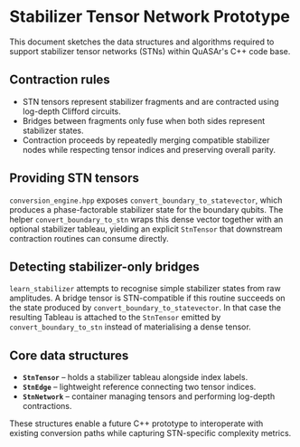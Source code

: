 # Stabilizer Tensor Network Prototype

This document sketches the data structures and algorithms required to support
stabilizer tensor networks (STNs) within QuASAr's C++ code base.

## Contraction rules

* STN tensors represent stabilizer fragments and are contracted using
  log-depth Clifford circuits.
* Bridges between fragments only fuse when both sides represent stabilizer
  states.
* Contraction proceeds by repeatedly merging compatible stabilizer nodes while
  respecting tensor indices and preserving overall parity.

## Providing STN tensors

`conversion_engine.hpp` exposes `convert_boundary_to_statevector`, which
produces a phase-factorable stabilizer state for the boundary qubits.  The
helper `convert_boundary_to_stn` wraps this dense vector together with an
optional stabilizer tableau, yielding an explicit `StnTensor` that downstream
contraction routines can consume directly.

## Detecting stabilizer-only bridges

`learn_stabilizer` attempts to recognise simple stabilizer states from raw
amplitudes.  A bridge tensor is STN-compatible if this routine succeeds on the
state produced by `convert_boundary_to_statevector`.  In that case the resulting
Tableau is attached to the `StnTensor` emitted by `convert_boundary_to_stn`
instead of materialising a dense tensor.

## Core data structures

* **`StnTensor`** – holds a stabilizer tableau alongside index labels.
* **`StnEdge`** – lightweight reference connecting two tensor indices.
* **`StnNetwork`** – container managing tensors and performing log-depth
  contractions.

These structures enable a future C++ prototype to interoperate with existing
conversion paths while capturing STN-specific complexity metrics.
